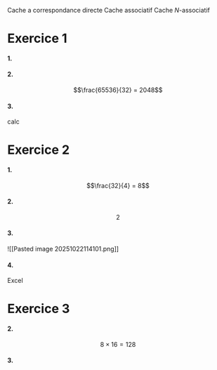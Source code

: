 Cache  a correspondance directe
Cache associatif
Cache $N$-associatif
# Exercice 1
#### 1.
#### 2.
$$\frac{65536}{32} = 2048$$
#### 3.
calc

# Exercice 2
#### 1.
$$\frac{32}{4} = 8$$
#### 2.
$$2$$
#### 3.
![[Pasted image 20251022114101.png]]

#### 4.
Excel

# Exercice 3
#### 2.
$$8 \times 16 = 128$$
#### 3.
